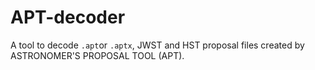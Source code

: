 # APT-decoder

A tool to decode `.apt`or `.aptx`, JWST and HST proposal files created by ASTRONOMER'S PROPOSAL TOOL (APT).
